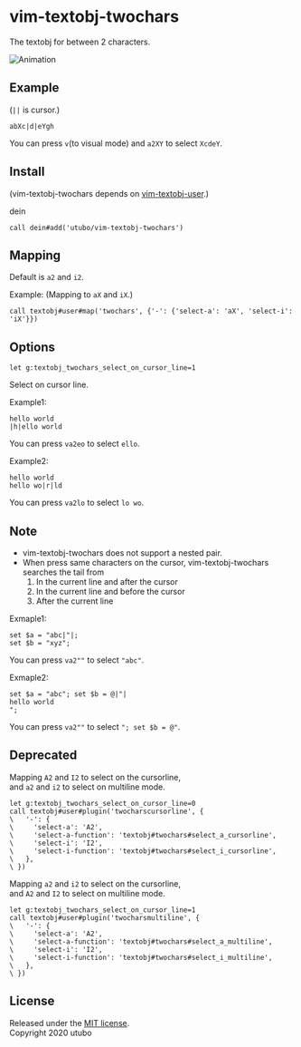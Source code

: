 # vim-textobj-twochars

The textobj for between 2 characters.

![Animation](https://user-images.githubusercontent.com/6848636/131861931-38bc76aa-26ad-4b36-8a70-b30d2466bb50.gif)

## Example
(`||` is cursor.)
```
abXc|d|eYgh
```
You can press `v`(to visual mode) and `a2XY` to select `XcdeY`.

## Install
(vim-textobj-twochars depends on [vim-textobj-user](https://github.com/kana/vim-textobj-user).)

dein
```vimscript
call dein#add('utubo/vim-textobj-twochars')
```

## Mapping
Default is `a2` and `i2`.

Example: (Mapping to `aX` and `iX`.)
```vimscript
call textobj#user#map('twochars', {'-': {'select-a': 'aX', 'select-i': 'iX'}})
```

## Options
```
let g:textobj_twochars_select_on_cursor_line=1
```
Select on cursor line.

Example1:
```
hello world
|h|ello world
```
You can press `va2eo` to select `ello`.

Example2:
```
hello world
hello wo|r|ld
```
You can press `va2lo` to select `lo wo`.


## Note
- vim-textobj-twochars does not support a nested pair.
- When press same characters on the cursor, vim-textobj-twochars searches the tail from
  1. In the current line and after the cursor  
  2. In the current line and before the cursor  
  3. After the current line  

Exmaple1:
```
set $a = "abc|"|;
set $b = "xyz";
```
You can press `va2""` to select `"abc"`.

Exmaple2:
```
set $a = "abc"; set $b = @|"|
hello world
";
```
You can press `va2""` to select `"; set $b = @"`.


## Deprecated

Mapping `A2` and `I2` to select on the cursorline,  
and `a2` and `i2` to select on multiline mode.
```vimscript
let g:textobj_twochars_select_on_cursor_line=0
call textobj#user#plugin('twocharscursorline', {
\   '-': {
\     'select-a': 'A2',
\     'select-a-function': 'textobj#twochars#select_a_cursorline',
\     'select-i': 'I2',
\     'select-i-function': 'textobj#twochars#select_i_cursorline',
\   },
\ })
```

Mapping `a2` and `i2` to select on the cursorline,  
and `A2` and `I2` to select on multiline mode.
```vimscript
let g:textobj_twochars_select_on_cursor_line=1
call textobj#user#plugin('twocharsmultiline', {
\   '-': {
\     'select-a': 'A2',
\     'select-a-function': 'textobj#twochars#select_a_multiline',
\     'select-i': 'I2',
\     'select-i-function': 'textobj#twochars#select_i_multiline',
\   },
\ })
```

## License
Released under the [MIT license](https://opensource.org/licenses/mit-license.php).  
Copyright 2020 utubo  
